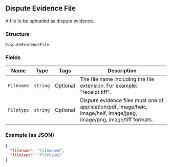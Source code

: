 ## Dispute Evidence File

A file to be uploaded as dispute evidence.

### Structure

`DisputeEvidenceFile`

### Fields

| Name | Type | Tags | Description |
|  --- | --- | --- | --- |
| `Filename` | `string` | Optional | The file name including the file extension. For example: "receipt.tiff". |
| `Filetype` | `string` | Optional | Dispute evidence files must one of application/pdf, image/heic, image/heif, image/jpeg, image/png, image/tiff formats. |

### Example (as JSON)

```json
{
  "filename": "filename2",
  "filetype": "filetype2"
}
```

